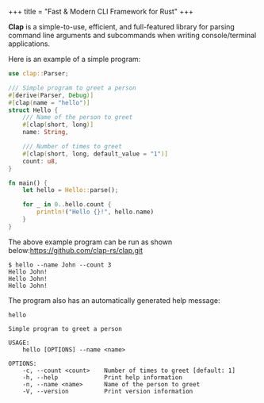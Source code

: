 +++
title = "Fast & Modern CLI Framework for Rust"
+++

**Clap** is a simple-to-use, efficient, and full-featured library for parsing command line arguments and subcommands when writing console/terminal applications.

Here is an example of a simple program:

```rust
use clap::Parser;

/// Simple program to greet a person
#[derive(Parser, Debug)]
#[clap(name = "hello")]
struct Hello {
    /// Name of the person to greet
    #[clap(short, long)]
    name: String,

    /// Number of times to greet
    #[clap(short, long, default_value = "1")]
    count: u8,
}

fn main() {
    let hello = Hello::parse();

    for _ in 0..hello.count {
        println!("Hello {}!", hello.name)
    }
}
```

The above example program can be run as shown below:https://github.com/clap-rs/clap.git

```
$ hello --name John --count 3
Hello John!
Hello John!
Hello John!
```

The program also has an automatically generated help message:

```
hello

Simple program to greet a person

USAGE:
    hello [OPTIONS] --name <name>

OPTIONS:
    -c, --count <count>    Number of times to greet [default: 1]
    -h, --help             Print help information
    -n, --name <name>      Name of the person to greet
    -V, --version          Print version information
```
